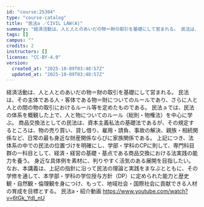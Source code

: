 ```yaml
---
id: "course:25304"
type: "course-catalog"
title: "民法a ／CIVIL LAW(A)"
summary: "経済活動は、人と人とのあいだの物＝財の取引を基礎にして営まれる。 民法は、その主体である人・客体である物＝財についてのルールであり、さらに人と人との間の物の取引におけるルール等を定めたものである。 民法ａでは、民法の体系を概観した上で、人と…"
tags: []
campus: ""
credits: 2
instructors: []
license: "CC-BY-4.0"
version:
  created_at: "2025-10-09T03:48:57Z"
  updated_at: "2025-10-09T03:48:57Z"
---
```

経済活動は、人と人とのあいだの物＝財の取引を基礎にして営まれる。 民法は、その主体である人・客体である物＝財についてのルールであり、さらに人と人との間の物の取引におけるルール等を定めたものである。 民法ａでは、民法の体系を概観した上で、人と物についてのルール（総則・物権法）を中心に学ぶ。 商品交換法としての民法は、資本主義私法の基礎法であるが、その規定するところは、物の売り買い、貸し借り、雇用・請負、事故の解決、親族・相続関係など、日常の最も身近な財産関係ならびに家族関係である。 上記につき、法体系の中での民法の位置づけを明確にし、学部・学科のCPに則して、専門科目群の一科目として、経済・経営の基礎・基点である商品交換における法実践の能力を養う。 身近な具体例を素材に、判りやすく活気のある展開を目指したい。 なお、本講義は、上記の指針に沿って民法の理論と実践をまなぶとともに、その学修を通して、本学部・学科の学位授与方針（DP）に定められた能力と歴史観・自然観・倫理観を身につけ、もって、地域社会・国際社会に貢献できる人材の育成を目標とする。 民法a・紹介動画 https://www.youtube.com/watch?v=6tGk_YdI_nU
